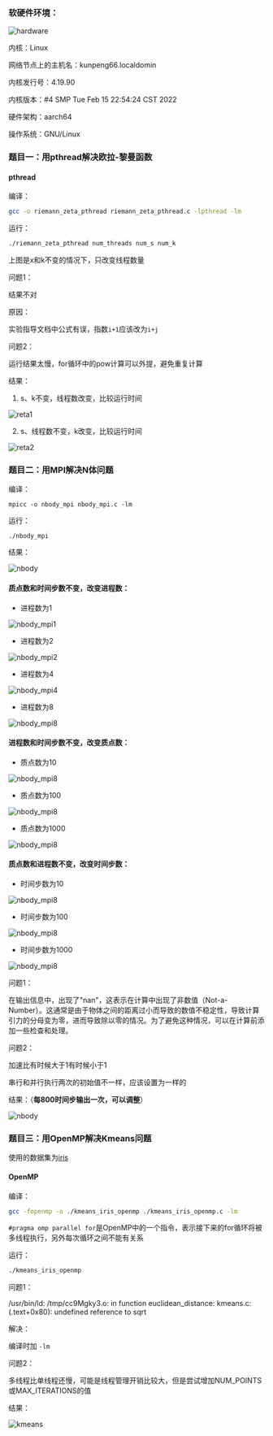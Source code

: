 ### 软硬件环境：

![hardware](img/hardware.png)

内核：Linux

网络节点上的主机名：kunpeng66.localdomin

内核发行号：4.19.90

内核版本：#4 SMP Tue Feb 15 22:54:24 CST 2022

硬件架构：aarch64

操作系统：GNU/Linux



### 题目一：用pthread解决欧拉-黎曼函数

#### pthread

编译：

```bash
gcc -o riemann_zeta_pthread riemann_zeta_pthread.c -lpthread -lm
```

运行：

```bash
./riemann_zeta_pthread num_threads num_s num_k
```



上图是x和k不变的情况下，只改变线程数量



问题1：

结果不对

原因：

实验指导文档中公式有误，指数`i+1`应该改为`i+j`



问题2：

运行结果太慢，for循环中的pow计算可以外提，避免重复计算



结果：

1. s、k不变，线程数改变，比较运行时间

![reta1](img/reta1.png)

2. s、线程数不变，k改变，比较运行时间

![reta2](img/reta2.png)



### 题目二：用MPI解决N体问题

编译：

```
mpicc -o nbody_mpi nbody_mpi.c -lm
```

运行：

```
./nbody_mpi
```

结果：

![nbody](img/nbody.png)

#### 质点数和时间步数不变，改变进程数：

* 进程数为1

![nbody_mpi1](img/nbody_mpi1.png)

* 进程数为2

![nbody_mpi2](img/nbody_mpi2.png)

* 进程数为4

![nbody_mpi4](img/nbody_mpi4.png)

* 进程数为8

![nbody_mpi8](img/nbody_mpi8.png)

#### 进程数和时间步数不变，改变质点数：

* 质点数为10

![nbody_mpi8](img/nbody_mpi4_10_100.png)

* 质点数为100

![nbody_mpi8](img/nbody_mpi4_100_100.png)

* 质点数为1000

![nbody_mpi8](img/nbody_mpi4_1000_100.png)

#### 质点数和进程数不变，改变时间步数：

* 时间步数为10

![nbody_mpi8](img/nbody_mpi4_100_10.png)

* 时间步数为100

![nbody_mpi8](img/nbody_mpi4_100_100.png)

* 时间步数为1000

![nbody_mpi8](img/nbody_mpi4_100_1000.png)



问题1：

在输出信息中，出现了"nan"，这表示在计算中出现了非数值（Not-a-Number）。这通常是由于物体之间的距离过小而导致的数值不稳定性，导致计算引力的分母变为零，进而导致除以零的情况。为了避免这种情况，可以在计算前添加一些检查和处理。



问题2：

加速比有时候大于1有时候小于1

串行和并行执行两次的初始值不一样，应该设置为一样的



结果：（**每800时间步输出一次，可以调整**）

![nbody](img/nbody.png)



### 题目三：用OpenMP解决Kmeans问题
使用的数据集为[iris](https://archive.ics.uci.edu/dataset/53/iris)

#### OpenMP

编译：

```bash
gcc -fopenmp -o ./kmeans_iris_openmp ./kmeans_iris_openmp.c -lm
```

`#pragma omp parallel for`是OpenMP中的一个指令，表示接下来的for循环将被多线程执行，另外每次循环之间不能有关系

运行：

```bash
./kmeans_iris_openmp
```



问题1：

/usr/bin/ld: /tmp/cc9Mgky3.o: in function euclidean_distance:
kmeans.c:(.text+0x80): undefined reference to sqrt

解决：

编译时加 `-lm`



问题2：

多线程比单线程还慢，可能是线程管理开销比较大，但是尝试增加NUM_POINTS或MAX_ITERATIONS的值



结果：

![kmeans](img/kmeans.png)

